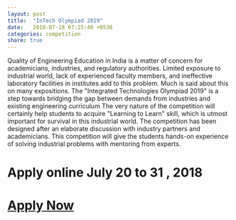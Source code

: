```yaml
---
layout: post
title:  "InTech Olympiad 2019"
date:   2018-07-18 07:25:40 +0530
categories: competition
share: true
---
```

Quality of Engineering Education in India is a matter of concern for academicians, industries, and regulatory authorities. Limited exposure to industrial world, lack of experienced faculty members, and ineffective laboratory facilities in institutes add to this problem. Much is said about this on many expositions. The "Integrated Technologies Olympiad 2019" is a step towards bridging the gap between demands from industries and existing engineering curriculum The very nature of the competition will certainly help students to acquire "Learning to Learn" skill, which is utmost important for survival in this industrial world. The competition has been designed after an elaborate discussion with industry partners and academicians. This competition will give the students hands-on experience of solving industrial problems with mentoring from experts.

# Apply online July 20 to 31 , 2018

# [Apply Now](https://portal.coepvlab.ac.in/InTechOlympiad/registration)
